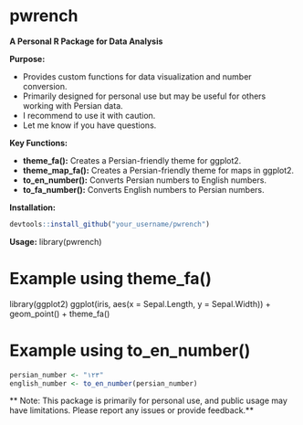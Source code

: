 # pwrench

**A Personal R Package for Data Analysis**

**Purpose:**
* Provides custom functions for data visualization and number conversion.
* Primarily designed for personal use but may be useful for others working with Persian data.
* I recommend to use it with caution. 
* Let me know if you have questions.

**Key Functions:**

* **theme_fa():** Creates a Persian-friendly theme for ggplot2.
* **theme_map_fa():** Creates a Persian-friendly theme for maps in ggplot2.
* **to_en_number():** Converts Persian numbers to English numbers.
* **to_fa_number():** Converts English numbers to Persian numbers.

**Installation:**

```R
devtools::install_github("your_username/pwrench")
```
**Usage:**
library(pwrench)

# Example using theme_fa()
library(ggplot2)
ggplot(iris, aes(x = Sepal.Length, y = Sepal.Width)) +
  geom_point() +
  theme_fa()

# Example using to_en_number()
```R
persian_number <- "۱۲۳"
english_number <- to_en_number(persian_number)
```
** Note: This package is primarily for personal use, and public usage may have limitations. Please report any issues or provide feedback.**
